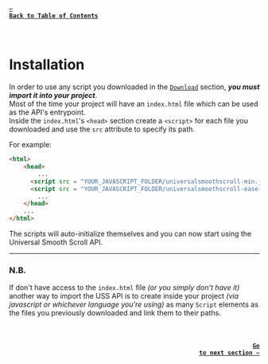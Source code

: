 #### <a href = "https://github.com/CristianDavideConte/universalSmoothScroll#table-of-contents"><code>&#8678; Back to Table of Contents</code></a>
<br/>

# Installation
In order to use any script you downloaded in the [`Download`](./Download.md) section, ***you must import it into your project***. <br/>
Most of the time your project will have an `index.html` file which can be used as the API's entrypoint. <br/>
Inside the `index.html`'s `<head>` section create a `<script>` for each file you downloaded and use the `src` attribute to specify its path. <br/>  

For example: <br/>
```html
<html>
    <head>
        ...
      <script src = "YOUR_JAVASCRIPT_FOLDER/universalsmoothscroll-min.js"></script> <!-- always required -->
      <script src = "YOUR_JAVASCRIPT_FOLDER/universalsmoothscroll-ease-functions-min.js"></script> <!-- optional -->
        ...
    </head>
    ...
</html>
```

The scripts will auto-initialize themselves and you can now start using the Universal Smooth Scroll API.

---

### N.B. 
If don't have access to the `index.html` file _(or you simply don't have it)_ another way to import the USS API is to create inside your project _(via javascript or whichever language you're using)_ as many `Script` elements as the files you previously downloaded and link them to their paths. <br/>

<br/>

#### <p align="right"><a href = "./HowItWorks.md"><code>Go to next section &#8680;</code></a></p>
